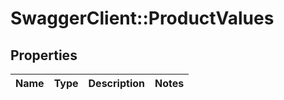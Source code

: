 # SwaggerClient::ProductValues

## Properties
Name | Type | Description | Notes
------------ | ------------- | ------------- | -------------


